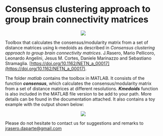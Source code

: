 # Consensus clustering approach to group brain connectivity matrices

<p align="center">
  <img src="https://github.com/jrasero/consensus/blob/master/docs/github.png">
</p>

Toolbox that calculates the consensus/modularity matrix from a set of distance matrices using k-medoids as described in
*Consensus clustering approach to group brain connectivity matrices*. J.Rasero, Mario Pellicoro, Leonardo Angelini, Jesus M. Cortes, Daniele Marinazzo and Sebastiano Stramaglia. [https://doi.org/10.1162/NETN_a_00017](https://doi.org/10.1162/NETN_a_00017).

The folder *matlab* contains the toolbox in MATLAB. It consists of the function **_consensus_**, which calculates the consensus/modularity matrix from a set of distance matrices at different resolutions. **_Kmedoids_** function is also included in the MATLAB file version to be add to your path. More details can be found in the documentation attached. It also contains a toy example with the output shown below:

<p align="center">
  <img src="https://github.com/jrasero/consensus/blob/master/matlab/toy_model.png">
</p>


Please do not hesitate to contact us for suggestions and remarks to jrasero.daparte@gmail.com
